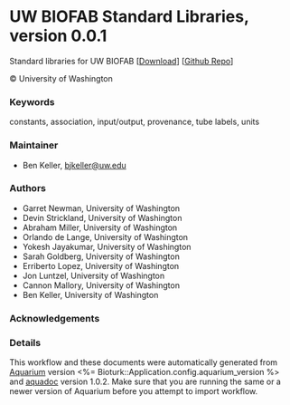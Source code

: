 # UW BIOFAB Standard Libraries, version 0.0.1

Standard libraries for UW BIOFAB [[Download](standard-libraries.aq)] [[Github Repo](https://github.com/klavinslab/standard-libraries)]

&copy; University of Washington

### Keywords
constants, association, input/output, provenance, tube labels, units
### Maintainer
- Ben Keller, <bjkeller@uw.edu>

### Authors
  - Garret Newman, University of Washington
  - Devin Strickland, University of Washington
  - Abraham Miller, University of Washington
  - Orlando de Lange, University of Washington
  - Yokesh Jayakumar, University of Washington
  - Sarah Goldberg, University of Washington
  - Erriberto Lopez, University of Washington
  - Jon Luntzel, University of Washington
  - Cannon Mallory, University of Washington
  - Ben Keller, University of Washington

### Acknowledgements

### Details
This workflow and these documents were automatically generated from
[Aquarium](http://www.aquarium.bio) version <%= Bioturk::Application.config.aquarium_version %> and
[aquadoc](https://github.com/klavinslab/aquadoc) version 1.0.2.
Make sure that you are running the same or a newer version of Aquarium before you attempt to
import workflow.
